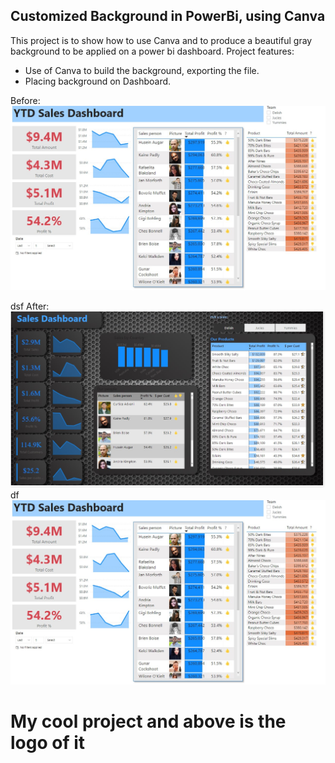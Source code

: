 ## Customized Background in PowerBi, using Canva
This project is to show how to use Canva and to produce a beautiful gray background to be applied on a power bi dashboard.
Project features:
 * Use of Canva to build the background, exporting the file.
 * Placing background on Dashboard.

Before:
![screenshot](before.jpg)

dsf
After:
![screenshot](after.jpg)
df
<img src="before.jpg" alt="My cool logo"/>
# My cool project and above is the logo of it

